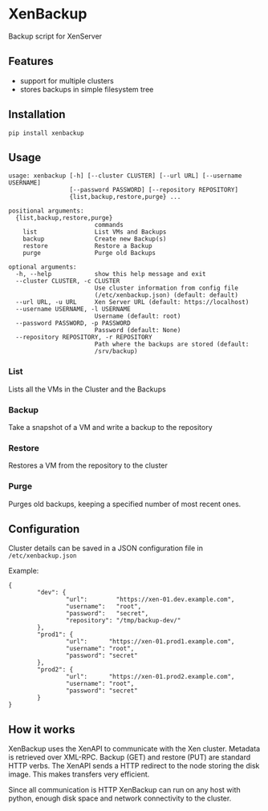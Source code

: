# XenBackup

Backup script for XenServer

## Features

- support for multiple clusters
- stores backups in simple filesystem tree

## Installation

	pip install xenbackup


## Usage

	usage: xenbackup [-h] [--cluster CLUSTER] [--url URL] [--username USERNAME]
	                 [--password PASSWORD] [--repository REPOSITORY]
	                 {list,backup,restore,purge} ...
	
	positional arguments:
	  {list,backup,restore,purge}
	                        commands
	    list                List VMs and Backups
	    backup              Create new Backup(s)
	    restore             Restore a Backup
	    purge               Purge old Backups
	
	optional arguments:
	  -h, --help            show this help message and exit
	  --cluster CLUSTER, -c CLUSTER
	                        Use cluster information from config file
	                        (/etc/xenbackup.json) (default: default)
	  --url URL, -u URL     Xen Server URL (default: https://localhost)
	  --username USERNAME, -l USERNAME
	                        Username (default: root)
	  --password PASSWORD, -p PASSWORD
	                        Password (default: None)
	  --repository REPOSITORY, -r REPOSITORY
	                        Path where the backups are stored (default:
	                        /srv/backup)

### List

Lists all the VMs in the Cluster and the Backups

### Backup

Take a snapshot of a VM and write a backup to the repository

### Restore

Restores a VM from the repository to the cluster

### Purge

Purges old backups, keeping a specified number of most recent ones.

## Configuration

Cluster details can be saved in a JSON configuration file in <code>/etc/xenbackup.json</code>

Example:

	{
	        "dev": {
	                "url":        "https://xen-01.dev.example.com",
	                "username":   "root",
	                "password":   "secret",
	                "repository": "/tmp/backup-dev/"
	        },
	        "prod1": {
	                "url":      "https://xen-01.prod1.example.com",
	                "username": "root",
	                "password": "secret"
	        },
	        "prod2": {
	                "url":      "https://xen-01.prod2.example.com",
	                "username": "root",
	                "password": "secret"
	        }
	}


## How it works

XenBackup uses the XenAPI to communicate with the Xen cluster. Metadata is retrieved over XML-RPC. Backup (GET) and restore (PUT) are standard HTTP verbs. The XenAPI sends a HTTP redirect to the node storing the disk image. This makes transfers very efficient.

Since all communication is HTTP XenBackup can run on any host with python, enough disk space and network connectivity to the cluster.
